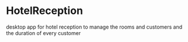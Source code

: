 # HotelReception
desktop app for hotel reception to manage the rooms and customers and the duration of every customer
